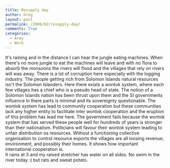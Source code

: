 ```yaml
---
title: Resupply day
author: Greg
layout: post
permalink: /2009/02/resupply-day/
comments: True
categories:
  - Army
  - Work
---
```

It's raining and in the distance I can hear the jungle eating machines. When there's no more jungle to eat the machines will leave and with no flora to absorb the monsoons the rivers will flood and the villages that rely on rivers will was away. There is a lot of corruption here especially with the logging industry. The people getting rich from Solomon Islands natural resources isn't the Solomon Islanders. Here there exists a wontok system, where each few villages has a chief who is a pseudo head of state. The notion of a Solomon Islands nation has been thrust upon them and the SI governments influence in there parts is minimal and its sovereignty questionable. The wontok system has lead to community cooperation but these communities lack any higher entity to facilitate inter wontok cooperation and the eruption of this problem has lead me here. The government fails because the wontok system that has served these people well for hundreds of years is stronger than their nationalism. Politicians will favour their wontok system leading to unfair distribution os resources. Without a functioning collective organisation to control resource exports the villages are all loosing revenue, environment, and possibly their homes. It shows how important international cooperation is.  
It rains at 3 and my raised stretcher has water on all sides. No swim in the river today :( but rats and sweat potato.
